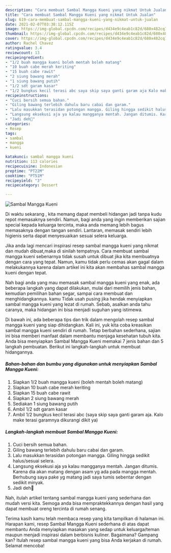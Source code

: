 ```yaml
---
description: "Cara membuat Sambal Mangga Kueni yang nikmat Untuk Jualan"
title: "Cara membuat Sambal Mangga Kueni yang nikmat Untuk Jualan"
slug: 619-cara-membuat-sambal-mangga-kueni-yang-nikmat-untuk-jualan
date: 2021-02-07T03:38:12.115Z
image: https://img-global.cpcdn.com/recipes/d434e9c4eab1c82d/680x482cq70/sambal-mangga-kueni-foto-resep-utama.jpg
thumbnail: https://img-global.cpcdn.com/recipes/d434e9c4eab1c82d/680x482cq70/sambal-mangga-kueni-foto-resep-utama.jpg
cover: https://img-global.cpcdn.com/recipes/d434e9c4eab1c82d/680x482cq70/sambal-mangga-kueni-foto-resep-utama.jpg
author: Rachel Chavez
ratingvalue: 3.4
reviewcount: 13
recipeingredient:
- "1/2 buah mangga kueni boleh mentah boleh matang"
- "10 buah cabe merah keriting"
- "15 buah cabe rawit"
- "2 siung bawang merah"
- "1 siung bawang putih"
- "1/2 sdt garam kasar"
- "1/2 bungkus kecil terasi abc saya skip saya ganti garam aja Kalo make terasi garamnya dikurangi dikit ya"
recipeinstructions:
- "Cuci bersih semua bahan."
- "Giling bawang terlebih dahulu baru cabai dan garam."
- "Lalu masukkan terasidan potongan mangga. Giling hingga sedikit halus/sesuai selera."
- "Langsung eksekusi aja ya kalau mangganya mentah. Jangan ditumis. Karena dia akan matang dengan asam yg ada pada mangga mentah. Berhubung saya pake yg matang jadi saya tumis sebentar dengan sedikit minyak."
- "Jadi deh💓"
categories:
- Resep
tags:
- sambal
- mangga
- kueni

katakunci: sambal mangga kueni 
nutrition: 113 calories
recipecuisine: Indonesian
preptime: "PT22M"
cooktime: "PT51M"
recipeyield: "3"
recipecategory: Dessert

---
```



![Sambal Mangga Kueni](https://img-global.cpcdn.com/recipes/d434e9c4eab1c82d/680x482cq70/sambal-mangga-kueni-foto-resep-utama.jpg)

Di waktu  sekarang , kita memang dapat membeli hidangan jadi tanpa kudu repot memasaknya sendiri. Namun, bagi anda yang ingin memberikan sajian special kepada keluarga tercinta, maka anda memang lebih bagus memasaknya dengan tangan sendiri. Lantaran, memasak sendiri lebih higienis serta dapat menyesuaikan sesuai selera keluarga.

Jika anda lagi mencari inspirasi resep sambal mangga kueni yang nikmat dan mudah dibuat,maka di sinilah tempatnya. Cara membuat sambal mangga kueni  sebenarnya tidak susah untuk dibuat jika kita membuatnya dengan cara yang tepat. Namun, kamu tidak perlu cemas akan gagal dalam melakukannya 
karena dalam artikel ini kita akan membahas sambal mangga kueni dengan tepat.  



Nah bagi anda yang mau memasak sambal mangga kueni yang enak, ada beberapa langkah yang dapat dilakukan, mulai dari memilih jenis bahan, kemudian pemilihan bahan segar, sampai cara membuat dan menghidangkannya. kamu Tidak usah pusing jika hendak menyiapkan sambal mangga kueni yang lezat di rumah. Sebab, asalkan anda  tahu caranya, maka hidangan ini bisa menjadi suguhan yang istimewa.

Di bawah ini, ada beberapa tips dan trik dalam mengolah resep sambal mangga kueni yang siap dihidangkan. Kali ini, yuk kita coba kreasikan sambal mangga kueni sendiri di rumah. Tetap berbahan sederhana, sajian ini bisa memberi manfaat dalam membantu menjaga kesehatan tubuh kita. Anda bisa menyiapkan Sambal Mangga Kueni memakai 7 jenis bahan dan 5 langkah pembuatan. Berikut ini langkah-langkah untuk membuat hidangannya.

<!--inarticleads1-->

##### Bahan-bahan dan bumbu yang digunakan untuk menyiapkan Sambal Mangga Kueni:

1. Siapkan 1/2 buah mangga kueni (boleh mentah boleh matang)
1. Siapkan 10 buah cabe merah keriting
1. Siapkan 15 buah cabe rawit
1. Siapkan 2 siung bawang merah
1. Sediakan 1 siung bawang putih
1. Ambil 1/2 sdt garam kasar
1. Ambil 1/2 bungkus kecil terasi abc (saya skip saya ganti garam aja. Kalo make terasi garamnya dikurangi dikit ya)




<!--inarticleads2-->

##### Langkah-langkah membuat Sambal Mangga Kueni:

1. Cuci bersih semua bahan.
1. Giling bawang terlebih dahulu baru cabai dan garam.
1. Lalu masukkan terasidan potongan mangga. Giling hingga sedikit halus/sesuai selera.
1. Langsung eksekusi aja ya kalau mangganya mentah. Jangan ditumis. Karena dia akan matang dengan asam yg ada pada mangga mentah. Berhubung saya pake yg matang jadi saya tumis sebentar dengan sedikit minyak.
1. Jadi deh💓




Nah, itulah artikel tentang  sambal mangga kueni  yang sederhana dan mudah versi kita. Semoga anda bisa mempraktekkannya dengan hasil yang dapat membuat oreng tercinta di rumah senang. 

Terima kasih kamu telah membaca resep yang kita tampilkan di halaman ini. Harapan kami, resep  Sambal Mangga Kueni sederhana di atas dapat membantu Anda menyiapkan masakan yang sedap untuk keluarga/teman maupun menjadi inspirasi dalam berbisnis kuliner. Bagaimana? Gampang kan? Itulah resep sambal mangga kueni yang bisa Anda kerjakan di rumah. Selamat mencoba!

